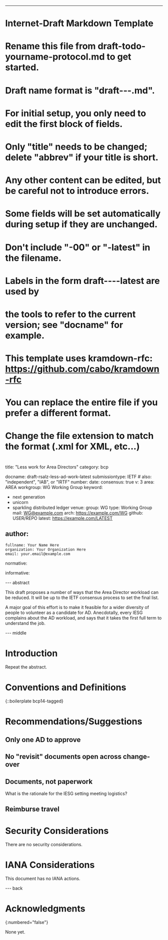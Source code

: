 ---
###
# Internet-Draft Markdown Template
#
# Rename this file from draft-todo-yourname-protocol.md to get started.
# Draft name format is "draft-<yourname>-<workgroup>-<name>.md".
#
# For initial setup, you only need to edit the first block of fields.
# Only "title" needs to be changed; delete "abbrev" if your title is short.
# Any other content can be edited, but be careful not to introduce errors.
# Some fields will be set automatically during setup if they are unchanged.
#
# Don't include "-00" or "-latest" in the filename.
# Labels in the form draft-<yourname>-<workgroup>-<name>-latest are used by
# the tools to refer to the current version; see "docname" for example.
#
# This template uses kramdown-rfc: https://github.com/cabo/kramdown-rfc
# You can replace the entire file if you prefer a different format.
# Change the file extension to match the format (.xml for XML, etc...)
#
###
title: "Less work for Area Directors"
category: bcp

docname: draft-rsalz-less-ad-work-latest
submissiontype: IETF  # also: "independent", "IAB", or "IRTF"
number:
date:
consensus: true
v: 3
area: AREA
workgroup: WG Working Group
keyword:
 - next generation
 - unicorn
 - sparkling distributed ledger
venue:
  group: WG
  type: Working Group
  mail: WG@example.com
  arch: https://example.com/WG
  github: USER/REPO
  latest: https://example.com/LATEST

author:
 -
    fullname: Your Name Here
    organization: Your Organization Here
    email: your.email@example.com

normative:

informative:


--- abstract

This draft proposes a number of ways that the Area Director workload can
be reduced. It will be up to the IETF consensus process to set the final
list.

A major goal of this effort is to make it feasible for a wider diversity
of people to volunteer as a candidate for AD. Anecdotally, every IESG
complains about the AD workload, and says that it takes the first
full term to understand the job.


--- middle

# Introduction

Repeat the abstract.

# Conventions and Definitions

{::boilerplate bcp14-tagged}

# Recommendations/Suggestions

## Only one AD to approve

## No "revisit" documents open across change-over

## Documents, not paperwork

What is the rationale for the IESG setting meeting logistics?

## Reimburse travel

# Security Considerations

There are no security considerations.


# IANA Considerations

This document has no IANA actions.


--- back

# Acknowledgments
{:numbered="false"}

None yet.
